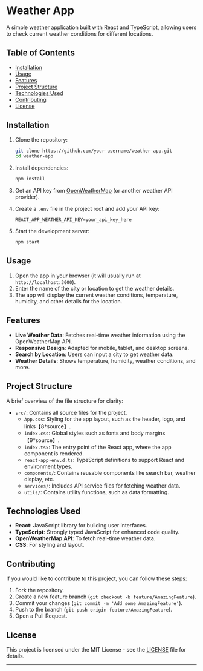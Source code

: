 # Weather App

A simple weather application built with React and TypeScript, allowing users to check current weather conditions for different locations.

## Table of Contents
- [Installation](#installation)
- [Usage](#usage)
- [Features](#features)
- [Project Structure](#project-structure)
- [Technologies Used](#technologies-used)
- [Contributing](#contributing)
- [License](#license)

## Installation

1. Clone the repository:
   ```bash
   git clone https://github.com/your-username/weather-app.git
   cd weather-app
   ```

2. Install dependencies:
   ```bash
   npm install
   ```

3. Get an API key from [OpenWeatherMap](https://openweathermap.org/api) (or another weather API provider).

4. Create a `.env` file in the project root and add your API key:
   ```
   REACT_APP_WEATHER_API_KEY=your_api_key_here
   ```

5. Start the development server:
   ```bash
   npm start
   ```

## Usage

1. Open the app in your browser (it will usually run at `http://localhost:3000`).
2. Enter the name of the city or location to get the weather details.
3. The app will display the current weather conditions, temperature, humidity, and other details for the location.

## Features

- **Live Weather Data**: Fetches real-time weather information using the OpenWeatherMap API.
- **Responsive Design**: Adapted for mobile, tablet, and desktop screens.
- **Search by Location**: Users can input a city to get weather data.
- **Weather Details**: Shows temperature, humidity, weather conditions, and more.
  
## Project Structure

A brief overview of the file structure for clarity:

- `src/`: Contains all source files for the project.
  - `App.css`: Styling for the app layout, such as the header, logo, and links【8†source】.
  - `index.css`: Global styles such as fonts and body margins【9†source】.
  - `index.tsx`: The entry point of the React app, where the app component is rendered.
  - `react-app-env.d.ts`: TypeScript definitions to support React and environment types.
  - `components/`: Contains reusable components like search bar, weather display, etc.
  - `services/`: Includes API service files for fetching weather data.
  - `utils/`: Contains utility functions, such as data formatting.

## Technologies Used

- **React**: JavaScript library for building user interfaces.
- **TypeScript**: Strongly typed JavaScript for enhanced code quality.
- **OpenWeatherMap API**: To fetch real-time weather data.
- **CSS**: For styling and layout.

## Contributing

If you would like to contribute to this project, you can follow these steps:

1. Fork the repository.
2. Create a new feature branch (`git checkout -b feature/AmazingFeature`).
3. Commit your changes (`git commit -m 'Add some AmazingFeature'`).
4. Push to the branch (`git push origin feature/AmazingFeature`).
5. Open a Pull Request.

## License

This project is licensed under the MIT License - see the [LICENSE](LICENSE) file for details.

---
